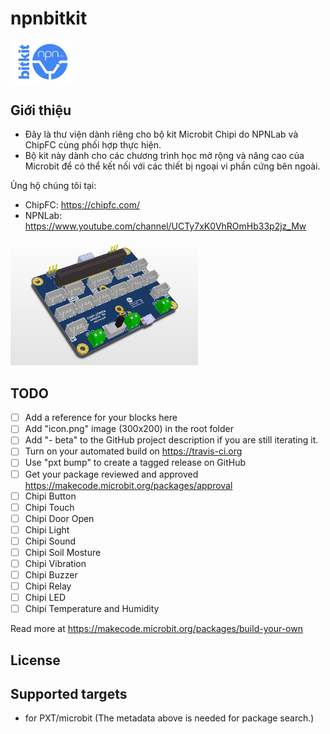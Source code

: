 # npnbitkit

<img src="icon.png" width="100">

## Giới thiệu
- Đây là thư viện dành riêng cho bộ kit Microbit Chipi do NPNLab và ChipFC cùng phối hợp thực hiện.
- Bộ kit này dành cho các chương trình học mở rộng và nâng cao của Microbit để có thể kết nối với các thiết bị ngoại vi phần cứng bên ngoài.

Ủng hộ chúng tôi tại:
- ChipFC: https://chipfc.com/
- NPNLab: https://www.youtube.com/channel/UCTy7xK0VhROmHb33p2jz_Mw 

<img src="microbit_base_shield_960x640.png" width="300">

## TODO

- [ ] Add a reference for your blocks here
- [ ] Add "icon.png" image (300x200) in the root folder
- [ ] Add "- beta" to the GitHub project description if you are still iterating it.
- [ ] Turn on your automated build on https://travis-ci.org
- [ ] Use "pxt bump" to create a tagged release on GitHub
- [ ] Get your package reviewed and approved https://makecode.microbit.org/packages/approval
- [ ] Chipi Button
- [ ] Chipi Touch
- [ ] Chipi Door Open
- [ ] Chipi Light 
- [ ] Chipi Sound
- [ ] Chipi Soil Mosture
- [ ] Chipi Vibration
- [ ] Chipi Buzzer
- [ ] Chipi Relay
- [ ] Chipi LED
- [ ] Chipi Temperature and Humidity

Read more at https://makecode.microbit.org/packages/build-your-own

## License



## Supported targets

* for PXT/microbit
(The metadata above is needed for package search.)

